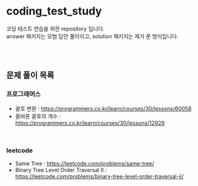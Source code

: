 # coding_test_study
코딩 테스트 연습을 위한 repository 입니다. <br />
answer 패키지는 모범 답안 풀이이고, solution 패키지는 제가 푼 방식입니다.

<br />
<br />

## 문제 풀이 목록

### 프로그래머스
- 괄호 변환 : https://programmers.co.kr/learn/courses/30/lessons/60058
- 올바른 괄호의 개수 : https://programmers.co.kr/learn/courses/30/lessons/12929

<br />

### leetcode
- Same Tree : https://leetcode.com/problems/same-tree/
- Binary Tree Level Order Traversal II : https://leetcode.com/problems/binary-tree-level-order-traversal-ii/

